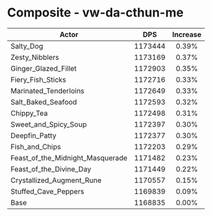 # Composite - vw-da-cthun-me
| Actor | DPS | Increase |
|---|:---:|:---:|
|Salty_Dog|1173444|0.39%|
|Zesty_Nibblers|1173169|0.37%|
|Ginger_Glazed_Fillet|1172903|0.35%|
|Fiery_Fish_Sticks|1172716|0.33%|
|Marinated_Tenderloins|1172649|0.33%|
|Salt_Baked_Seafood|1172593|0.32%|
|Chippy_Tea|1172498|0.31%|
|Sweet_and_Spicy_Soup|1172397|0.30%|
|Deepfin_Patty|1172377|0.30%|
|Fish_and_Chips|1172203|0.29%|
|Feast_of_the_Midnight_Masquerade|1171482|0.23%|
|Feast_of_the_Divine_Day|1171449|0.22%|
|Crystallized_Augment_Rune|1170557|0.15%|
|Stuffed_Cave_Peppers|1169839|0.09%|
|Base|1168835|0.00%|
